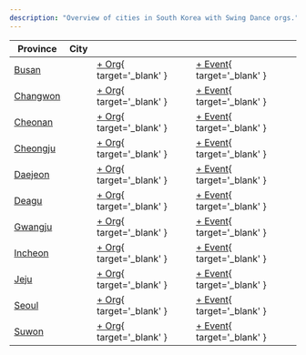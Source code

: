 ```yaml
---
description: "Overview of cities in South Korea with Swing Dance orgs."
---
```


| Province | City | | |
| --- | --- | --- | --- |
| [Busan](index.md#busan) | | [+ Org](https://github.com/swingdance/orgs/issues/new?assignees=&labels=add+org&projects=&template=02-add_entity.yml&title=%5Bko_KR%5D%20%3CName%3E&region=ko_KR&province=Busan&city=Busan){ target='_blank' } | [+ Event](https://github.com/swingdance/events/issues/new?assignees=&labels=add+event&projects=&template=02-add_entity.yml&title=%5Bko_KR%5D%20%3CName%3E&region=ko_KR&province=Busan&city=Busan&org_id=){ target='_blank' } |
| [Changwon](index.md#changwon) | | [+ Org](https://github.com/swingdance/orgs/issues/new?assignees=&labels=add+org&projects=&template=02-add_entity.yml&title=%5Bko_KR%5D%20%3CName%3E&region=ko_KR&province=Changwon&city=Changwon){ target='_blank' } | [+ Event](https://github.com/swingdance/events/issues/new?assignees=&labels=add+event&projects=&template=02-add_entity.yml&title=%5Bko_KR%5D%20%3CName%3E&region=ko_KR&province=Changwon&city=Changwon&org_id=){ target='_blank' } |
| [Cheonan](index.md#cheonan) | | [+ Org](https://github.com/swingdance/orgs/issues/new?assignees=&labels=add+org&projects=&template=02-add_entity.yml&title=%5Bko_KR%5D%20%3CName%3E&region=ko_KR&province=Cheonan&city=Cheonan){ target='_blank' } | [+ Event](https://github.com/swingdance/events/issues/new?assignees=&labels=add+event&projects=&template=02-add_entity.yml&title=%5Bko_KR%5D%20%3CName%3E&region=ko_KR&province=Cheonan&city=Cheonan&org_id=){ target='_blank' } |
| [Cheongju](index.md#cheongju) | | [+ Org](https://github.com/swingdance/orgs/issues/new?assignees=&labels=add+org&projects=&template=02-add_entity.yml&title=%5Bko_KR%5D%20%3CName%3E&region=ko_KR&province=Cheongju&city=Cheongju){ target='_blank' } | [+ Event](https://github.com/swingdance/events/issues/new?assignees=&labels=add+event&projects=&template=02-add_entity.yml&title=%5Bko_KR%5D%20%3CName%3E&region=ko_KR&province=Cheongju&city=Cheongju&org_id=){ target='_blank' } |
| [Daejeon](index.md#daejeon) | | [+ Org](https://github.com/swingdance/orgs/issues/new?assignees=&labels=add+org&projects=&template=02-add_entity.yml&title=%5Bko_KR%5D%20%3CName%3E&region=ko_KR&province=Daejeon&city=Daejeon){ target='_blank' } | [+ Event](https://github.com/swingdance/events/issues/new?assignees=&labels=add+event&projects=&template=02-add_entity.yml&title=%5Bko_KR%5D%20%3CName%3E&region=ko_KR&province=Daejeon&city=Daejeon&org_id=){ target='_blank' } |
| [Deagu](index.md#deagu) | | [+ Org](https://github.com/swingdance/orgs/issues/new?assignees=&labels=add+org&projects=&template=02-add_entity.yml&title=%5Bko_KR%5D%20%3CName%3E&region=ko_KR&province=Deagu&city=Deagu){ target='_blank' } | [+ Event](https://github.com/swingdance/events/issues/new?assignees=&labels=add+event&projects=&template=02-add_entity.yml&title=%5Bko_KR%5D%20%3CName%3E&region=ko_KR&province=Deagu&city=Deagu&org_id=){ target='_blank' } |
| [Gwangju](index.md#gwangju) | | [+ Org](https://github.com/swingdance/orgs/issues/new?assignees=&labels=add+org&projects=&template=02-add_entity.yml&title=%5Bko_KR%5D%20%3CName%3E&region=ko_KR&province=Gwangju&city=Gwangju){ target='_blank' } | [+ Event](https://github.com/swingdance/events/issues/new?assignees=&labels=add+event&projects=&template=02-add_entity.yml&title=%5Bko_KR%5D%20%3CName%3E&region=ko_KR&province=Gwangju&city=Gwangju&org_id=){ target='_blank' } |
| [Incheon](index.md#incheon) | | [+ Org](https://github.com/swingdance/orgs/issues/new?assignees=&labels=add+org&projects=&template=02-add_entity.yml&title=%5Bko_KR%5D%20%3CName%3E&region=ko_KR&province=Incheon&city=Incheon){ target='_blank' } | [+ Event](https://github.com/swingdance/events/issues/new?assignees=&labels=add+event&projects=&template=02-add_entity.yml&title=%5Bko_KR%5D%20%3CName%3E&region=ko_KR&province=Incheon&city=Incheon&org_id=){ target='_blank' } |
| [Jeju](index.md#jeju) | | [+ Org](https://github.com/swingdance/orgs/issues/new?assignees=&labels=add+org&projects=&template=02-add_entity.yml&title=%5Bko_KR%5D%20%3CName%3E&region=ko_KR&province=Jeju&city=Jeju){ target='_blank' } | [+ Event](https://github.com/swingdance/events/issues/new?assignees=&labels=add+event&projects=&template=02-add_entity.yml&title=%5Bko_KR%5D%20%3CName%3E&region=ko_KR&province=Jeju&city=Jeju&org_id=){ target='_blank' } |
| [Seoul](index.md#seoul) | | [+ Org](https://github.com/swingdance/orgs/issues/new?assignees=&labels=add+org&projects=&template=02-add_entity.yml&title=%5Bko_KR%5D%20%3CName%3E&region=ko_KR&province=Seoul&city=Seoul){ target='_blank' } | [+ Event](https://github.com/swingdance/events/issues/new?assignees=&labels=add+event&projects=&template=02-add_entity.yml&title=%5Bko_KR%5D%20%3CName%3E&region=ko_KR&province=Seoul&city=Seoul&org_id=){ target='_blank' } |
| [Suwon](index.md#suwon) | | [+ Org](https://github.com/swingdance/orgs/issues/new?assignees=&labels=add+org&projects=&template=02-add_entity.yml&title=%5Bko_KR%5D%20%3CName%3E&region=ko_KR&province=Suwon&city=Suwon){ target='_blank' } | [+ Event](https://github.com/swingdance/events/issues/new?assignees=&labels=add+event&projects=&template=02-add_entity.yml&title=%5Bko_KR%5D%20%3CName%3E&region=ko_KR&province=Suwon&city=Suwon&org_id=){ target='_blank' } |
